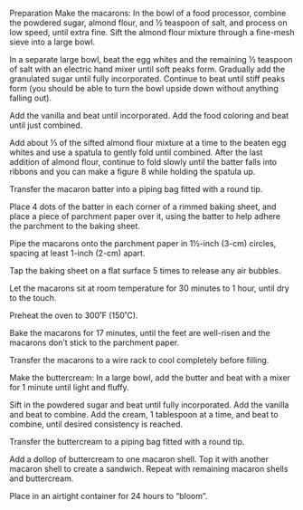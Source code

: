 Preparation
Make the macarons: In the bowl of a food processor, combine the powdered sugar, almond flour, and ½ teaspoon of salt, and process on low speed, until extra fine. Sift the almond flour mixture through a fine-mesh sieve into a large bowl.

In a separate large bowl, beat the egg whites and the remaining ½ teaspoon of salt with an electric hand mixer until soft peaks form. Gradually add the granulated sugar until fully incorporated. Continue to beat until stiff peaks form (you should be able to turn the bowl upside down without anything falling out).

Add the vanilla and beat until incorporated. Add the food coloring and beat until just combined.

Add about ⅓ of the sifted almond flour mixture at a time to the beaten egg whites and use a spatula to gently fold until combined. After the last addition of almond flour, continue to fold slowly until the batter falls into ribbons and you can make a figure 8 while holding the spatula up.

Transfer the macaron batter into a piping bag fitted with a round tip.

Place 4 dots of the batter in each corner of a rimmed baking sheet, and place a piece of parchment paper over it, using the batter to help adhere the parchment to the baking sheet.

Pipe the macarons onto the parchment paper in 1½-inch (3-cm) circles, spacing at least 1-inch (2-cm) apart.

Tap the baking sheet on a flat surface 5 times to release any air bubbles.

Let the macarons sit at room temperature for 30 minutes to 1 hour, until dry to the touch.

Preheat the oven to 300˚F (150˚C).

Bake the macarons for 17 minutes, until the feet are well-risen and the macarons don’t stick to the parchment paper.

Transfer the macarons to a wire rack to cool completely before filling.

Make the buttercream: In a large bowl, add the butter and beat with a mixer for 1 minute until light and fluffy. 

Sift in the powdered sugar and beat until fully incorporated. Add the vanilla and beat to combine. Add the cream, 1 tablespoon at a time, and beat to combine, until desired consistency is reached.

Transfer the buttercream to a piping bag fitted with a round tip.

Add a dollop of buttercream to one macaron shell. Top it with another macaron shell to create a sandwich. Repeat with remaining macaron shells and buttercream.

Place in an airtight container for 24 hours to “bloom”.
